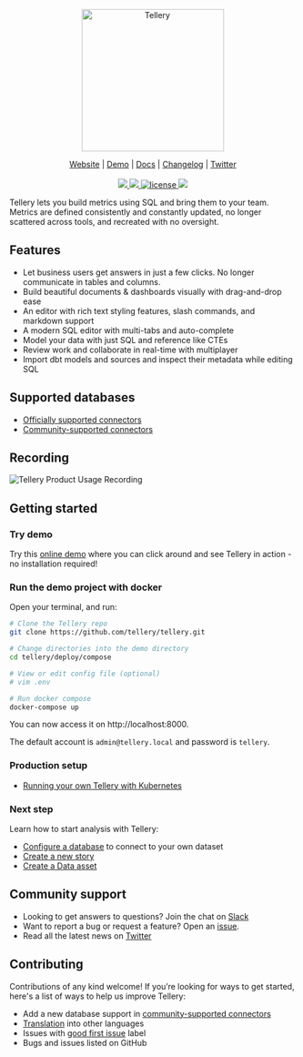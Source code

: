 <p align="center">
  <a href="https://tellery.io">
    <img src="https://tellery.io/img/logo-dark.png" width="250px" alt="Tellery" />
  </a>
</p>
<p align="center">
    <a href="https://tellery.io">Website</a> |
    <a href="https://demo.tellery.io">Demo</a> |
    <a href="https://tellery.io/docs">Docs</a> |
    <a href="https://tellery.io/docs/changelog">Changelog</a> |
    <a href="https://twitter.com/TelleryHQ">Twitter</a>
    <br /><br />
    <a href="https://github.com/tellery/tellery/actions/workflows/docker-tellery.yml">
        <img src="https://github.com/tellery/tellery/actions/workflows/docker-tellery.yml/badge.svg?branch=main" />
    </a>
    <a href="https://github.com/tellery/tellery/actions/workflows/codeql-analysis.yml">
        <img src="https://github.com/tellery/tellery/actions/workflows/codeql-analysis.yml/badge.svg" />
    </a>
    <a href="/LICENSE">
        <img alt="license" src="https://img.shields.io/github/license/tellery/tellery?logo=apache" alt="license" />
    </a>
    <a title="Crowdin" target="_blank" href="https://crowdin.com/project/tellery">
        <img src="https://badges.crowdin.net/tellery/localized.svg">
    </a>
</p>


Tellery lets you build metrics using SQL and bring them to your team. Metrics are defined consistently and constantly updated, no longer scattered across tools, and recreated with no oversight.


## Features

- Let business users get answers in just a few clicks. No longer communicate in tables and columns.
- Build beautiful documents & dashboards visually with drag-and-drop ease
- An editor with rich text styling features, slash commands, and markdown support
- A modern SQL editor with multi-tabs and auto-complete
- Model your data with just SQL and reference like CTEs
- Review work and collaborate in real-time with multiplayer
- Import dbt models and sources and inspect their metadata while editing SQL


## Supported databases

- [Officially supported connectors](https://tellery.io/docs/available-connectors)
- [Community-supported connectors](https://github.com/tellery/community-supported-connectors)


## Recording

![Tellery Product Usage Recording](https://tellery.io/img/home/tellery-usage-recording.gif)



## Getting started


### Try demo


Try this [online demo](https://demo.tellery.io) where you can click around and see Tellery in action - no installation required!


### Run the demo project with docker

Open your terminal, and run:

```bash
# Clone the Tellery repo
git clone https://github.com/tellery/tellery.git

# Change directories into the demo directory
cd tellery/deploy/compose

# View or edit config file (optional)
# vim .env

# Run docker compose
docker-compose up
```
You can now access it on http://localhost:8000.

The default account is `admin@tellery.local` and password is `tellery`.


### Production setup

- [Running your own Tellery with Kubernetes](https://tellery.io/docs/getting-started/production-setup)


### Next step

Learn how to start analysis with Tellery:

- [Configure a database](https://tellery.io/docs/how-to-use/configure-database/) to connect to your own dataset
- [Create a new story](https://tellery.io/docs/how-to-use/create-story)
- [Create a Data asset](https://demo.tellery.io/story/vtkequmHGz5QBD9WjVflU)


## Community support

- Looking to get answers to questions? Join the chat on [Slack](https://join.slack.com/t/telleryio/shared_invite/zt-s37tgvo7-QBdpggK_uG6QqJVWhSXlFg)
- Want to report a bug or request a feature? Open an [issue](/issues/new).
- Read all the latest news on [Twitter](https://twitter.com/telleryhq)


## Contributing


Contributions of any kind welcome! If you’re looking for ways to get started, here's a list of ways to help us improve Tellery:


- Add a new database support in [community-supported connectors](https://github.com/tellery/community-supported-connectors)
- [Translation](https://crowdin.com/project/tellery) into other languages
- Issues with [good first issue](https://github.com/tellery/tellery/issues?q=is%3Aissue+is%3Aopen+label%3A%22good+first+issue%22) label
- Bugs and issues listed on GitHub

